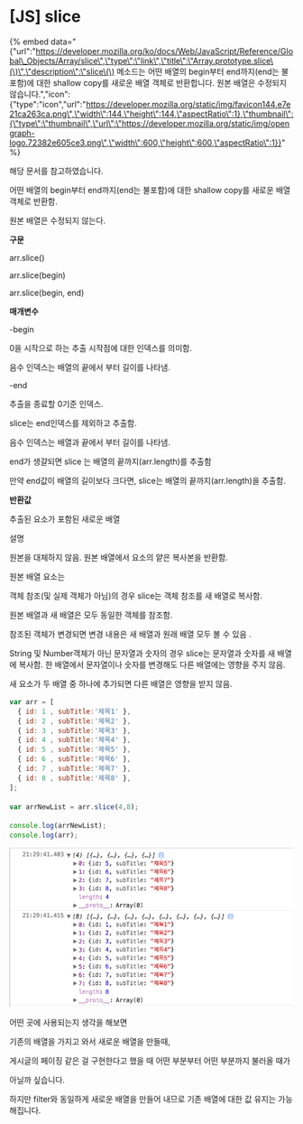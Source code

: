 # \[JS\] slice

{% embed data="{\"url\":\"https://developer.mozilla.org/ko/docs/Web/JavaScript/Reference/Global\_Objects/Array/slice\",\"type\":\"link\",\"title\":\"Array.prototype.slice\(\)\",\"description\":\"slice\(\) 메소드는 어떤 배열의 begin부터 end까지\(end는 불포함\)에 대한 shallow copy를 새로운 배열 객체로 반환합니다. 원본 배열은 수정되지 않습니다.\",\"icon\":{\"type\":\"icon\",\"url\":\"https://developer.mozilla.org/static/img/favicon144.e7e21ca263ca.png\",\"width\":144,\"height\":144,\"aspectRatio\":1},\"thumbnail\":{\"type\":\"thumbnail\",\"url\":\"https://developer.mozilla.org/static/img/opengraph-logo.72382e605ce3.png\",\"width\":600,\"height\":600,\"aspectRatio\":1}}" %}

해당 문서를 참고하였습니다.

어떤 배열의 begin부터 end까지\(end는 불포함\)에 대한 shallow copy를 새로운 배열 객체로 반환함.

원본 배열은 수정되지 않는다. 

**구문**

arr.slice\(\)

arr.slice\(begin\)

arr.slice\(begin, end\)

**매개변수**

-begin

0을 시작으로 하는 추출 시작점에 대한 인덱스를 의미함.

음수 인덱스는 배열의 끝에서 부터 길이를 나타냄.

-end

추출을 종료할 0기준 인덱스. 

slice는 end인덱스를 제외하고 추출함.

음수 인덱스는 배열과 끝에서 부터 길이를 나타냄.

end가 생걀되면 slice 는 배열의 끝까지\(arr.length\)를 추출함

만약 end값이 배열의 길이보다 크다면, slice는 배열의 끝까지\(arr.length\)을 추출함.

**반환값**

추출된 요소가 포함된 새로운 배열

설명

원본을 대체하지 않음. 원본 배열에서 요소의 얕은 복사본을 반환함.

원본 배열 요소는 

객체 참조\(및 실제 객체가 아님\)의 경우 slice는 객체 참조를 새 배열로 복사함.

원본 배열과 새 배열은 모두 동일한 객체를 참조함.

참조된 객체가 변경되면 변경 내용은 새 배열과 원래 배열 모두 볼 수 있음 .

String 및 Number객체가 아닌 문자열과 숫자의 경우 slice는 문자열과 숫자를 새 배열에 복사함. 한 배열에서 문자열이나 숫자를 변경해도 다른 배열에는 영향을 주지 않음.

새 요소가 두 배열 중 하나에 추가되면 다른 배열은 영향을 받지 않음.

```javascript
var arr = [
  { id: 1 , subTitle:'제목1' },
  { id: 2 , subTitle:'제목2' },
  { id: 3 , subTitle:'제목3' },
  { id: 4 , subTitle:'제목4' },
  { id: 5 , subTitle:'제목5' },
  { id: 6 , subTitle:'제목6' },
  { id: 7 , subTitle:'제목7' },
  { id: 8 , subTitle:'제목8' },
];

var arrNewList = arr.slice(4,8);

console.log(arrNewList);
console.log(arr);
```

![](../.gitbook/assets/2018-05-15-9.30.08.png)

어떤 곳에 사용되는지 생각을 해보면

기존의 배열을 가지고 와서 새로운 배열을 만들때, 

게시글의 페이징 같은 걸 구현한다고 했을 때 어떤 부분부터 어떤 부분까지 불러올 때가 

아닐까 싶습니다. 

하지만 filter와 동일하게 새로운 배열을 만들어 내므로 기존 배열에 대한 값 유지는 가능해집니다. 





